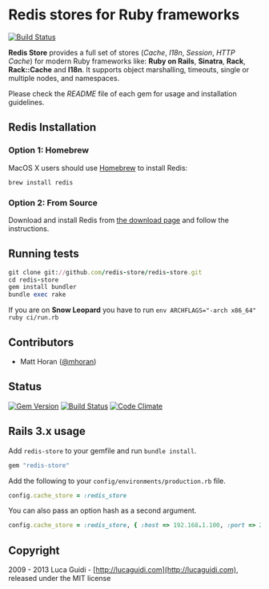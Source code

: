 # Redis stores for Ruby frameworks

[![Build Status](https://travis-ci.org/redis-store/redis-store.svg?branch=master)](https://travis-ci.org/redis-store/redis-store)

__Redis Store__ provides a full set of stores (*Cache*, *I18n*, *Session*, *HTTP Cache*) for modern Ruby frameworks like: __Ruby on Rails__, __Sinatra__, __Rack__, __Rack::Cache__ and __I18n__. It supports object marshalling, timeouts, single or multiple nodes, and namespaces.

Please check the *README* file of each gem for usage and installation guidelines.

## Redis Installation

### Option 1: Homebrew

MacOS X users should use [Homebrew](https://github.com/mxcl/homebrew) to install Redis:

```shell
brew install redis
```

### Option 2: From Source

Download and install Redis from [the download page](http://redis.io//download) and follow the instructions.

## Running tests

```ruby
git clone git://github.com/redis-store/redis-store.git
cd redis-store
gem install bundler
bundle exec rake
```

If you are on **Snow Leopard** you have to run `env ARCHFLAGS="-arch x86_64" ruby ci/run.rb`

## Contributors

  * Matt Horan ([@mhoran](https://github.com/mhoran))

## Status

[![Gem Version](https://badge.fury.io/rb/redis-store.png)](http://badge.fury.io/rb/redis-store)
[![Build Status](https://secure.travis-ci.org/redis-store/redis-store.png?branch=master)](http://travis-ci.org/redis-store/redis-store?branch=master)
[![Code Climate](https://codeclimate.com/github/redis-store/redis-store.png)](https://codeclimate.com/github/redis-store/redis-store)

## Rails 3.x usage

Add `redis-store` to your gemfile and run `bundle install`.

``` ruby
gem "redis-store"
```

Add the following to your `config/environments/production.rb` file.

``` ruby
config.cache_store = :redis_store
```

You can also pass an option hash as a second argument.

``` ruby
config.cache_store = :redis_store, { :host => 192.168.1.100, :port => 23682, :db => 13, :namespace => "theplaylist", :password => "secret" }
```

## Copyright

2009 - 2013 Luca Guidi - [http://lucaguidi.com](http://lucaguidi.com), released under the MIT license
